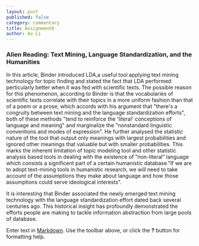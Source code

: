 ```yaml
---
layout: post
published: false
category: commentary
title: Assignment8
author: Ao Li
---
```

### Alien Reading: Text Mining, Language Standardization, and the Humanities

In this article, Binder introduced LDA,a useful tool applying text mining technology for topic finding and stated the fact that LDA performed perticularly better when it was fed with scientific texts. The possible reason for this phenomenon, according to Binder is that the vocabularies of scientific texts correlate with their topics in a more uniform fashion than that of a poem or a prose, which accords with his argument that "there's a congruity between text mining and the language standardization efforts", both of these methods "tend to reinforce the 'literal' conceptions of language and meaning" and marginalize the "nonstandard linguistic conventions and modes of expression". He further analysed the statistic nature of the tool that output only meanings with largest probabilities and ignored other meanings that valuable but with smaller probabilities. This marks the inherent limitation of topic modeling tool and other statistic analysis based tools in dealing with the existence of “non-literal” language which consists a significent part of a certain humanistic database."If we are to adopt text-mining tools in humanistic research, we will need to take account of the assumptions they make about language and how those assumptions could serve ideological interests".

It is interesting that Binder associated the newly emerged text mining technology with the language standardization effort dated back several centuries ago. This historical insight has profoundly demonstrated the efforts people are making to tackle information abstraction from large pools of database.

Enter text in [Markdown](http://daringfireball.net/projects/markdown/). Use the toolbar above, or click the **?** button for formatting help.
